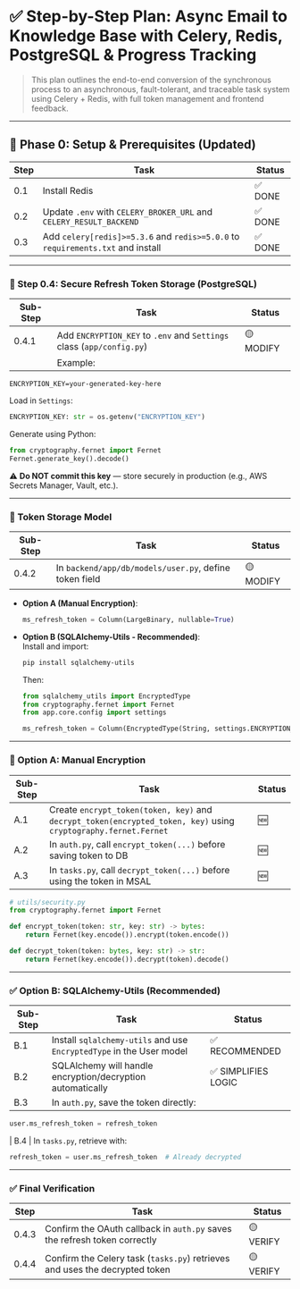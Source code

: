 
# ✅ Step-by-Step Plan: Async Email to Knowledge Base with Celery, Redis, PostgreSQL & Progress Tracking

> This plan outlines the end-to-end conversion of the synchronous process to an asynchronous, fault-tolerant, and traceable task system using Celery + Redis, with full token management and frontend feedback.

---

## 🧱 Phase 0: Setup & Prerequisites (Updated)

| Step | Task | Status |
|------|------|--------|
| 0.1 | Install Redis | ✅ DONE |
| 0.2 | Update `.env` with `CELERY_BROKER_URL` and `CELERY_RESULT_BACKEND` | ✅ DONE |
| 0.3 | Add `celery[redis]>=5.3.6` and `redis>=5.0.0` to `requirements.txt` and install | ✅ DONE |

---

### 🔐 Step 0.4: Secure Refresh Token Storage (PostgreSQL)

| Sub-Step | Task | Status |
|----------|------|--------|
| 0.4.1 | Add `ENCRYPTION_KEY` to `.env` and `Settings` class (`app/config.py`) | 🟡 MODIFY |
|        | Example:  
```env
ENCRYPTION_KEY=your-generated-key-here
```  
Load in `Settings`:  
```python
ENCRYPTION_KEY: str = os.getenv("ENCRYPTION_KEY")
```  
Generate using Python:  
```python
from cryptography.fernet import Fernet  
Fernet.generate_key().decode()
```  
⚠️ **Do NOT commit this key** — store securely in production (e.g., AWS Secrets Manager, Vault, etc.).

---

### 💾 Token Storage Model

| Sub-Step | Task | Status |
|----------|------|--------|
| 0.4.2 | In `backend/app/db/models/user.py`, define token field | 🟡 MODIFY |
- **Option A (Manual Encryption)**:  
  ```python
  ms_refresh_token = Column(LargeBinary, nullable=True)
  ```
- **Option B (SQLAlchemy-Utils - Recommended)**:  
  Install and import:
  ```bash
  pip install sqlalchemy-utils
  ```
  Then:
  ```python
  from sqlalchemy_utils import EncryptedType
  from cryptography.fernet import Fernet
  from app.core.config import settings

  ms_refresh_token = Column(EncryptedType(String, settings.ENCRYPTION_KEY), nullable=True)
  ```

---

### 🔐 Option A: Manual Encryption

| Sub-Step | Task | Status |
|----------|------|--------|
| A.1 | Create `encrypt_token(token, key)` and `decrypt_token(encrypted_token, key)` using `cryptography.fernet.Fernet` | 🆕 |
| A.2 | In `auth.py`, call `encrypt_token(...)` before saving token to DB | 🆕 |
| A.3 | In `tasks.py`, call `decrypt_token(...)` before using the token in MSAL | 🆕 |

```python
# utils/security.py
from cryptography.fernet import Fernet

def encrypt_token(token: str, key: str) -> bytes:
    return Fernet(key.encode()).encrypt(token.encode())

def decrypt_token(token: bytes, key: str) -> str:
    return Fernet(key.encode()).decrypt(token).decode()
```

---

### ✅ Option B: SQLAlchemy-Utils (Recommended)

| Sub-Step | Task | Status |
|----------|------|--------|
| B.1 | Install `sqlalchemy-utils` and use `EncryptedType` in the User model | ✅ RECOMMENDED |
| B.2 | SQLAlchemy will handle encryption/decryption automatically | ✅ SIMPLIFIES LOGIC |
| B.3 | In `auth.py`, save the token directly:  
```python
user.ms_refresh_token = refresh_token
```  
| B.4 | In `tasks.py`, retrieve with:  
```python
refresh_token = user.ms_refresh_token  # Already decrypted
```  

---

### ✅ Final Verification

| Step | Task | Status |
|------|------|--------|
| 0.4.3 | Confirm the OAuth callback in `auth.py` saves the refresh token correctly | 🟡 VERIFY |
| 0.4.4 | Confirm the Celery task (`tasks.py`) retrieves and uses the decrypted token | 🟡 VERIFY |
